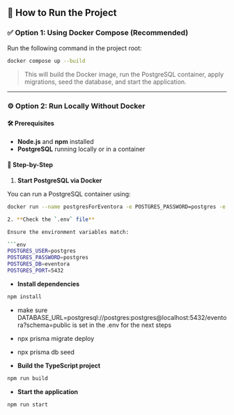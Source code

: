 ## 🚀 How to Run the Project

### ✅ Option 1: Using Docker Compose (Recommended)

Run the following command in the project root:

```bash
docker compose up --build
```

> This will build the Docker image, run the PostgreSQL container, apply migrations, seed the database, and start the application.

---

### ⚙️ Option 2: Run Locally Without Docker

#### 🛠 Prerequisites

- **Node.js** and **npm** installed
- **PostgreSQL** running locally or in a container

#### 🧱 Step-by-Step

1. **Start PostgreSQL via Docker**

You can run a PostgreSQL container using:

```bash
docker run --name postgresForEventora -e POSTGRES_PASSWORD=postgres -e POSTGRES_USER=postgres -e POSTGRES_DB=eventora -p 5432:5432 -d postgres```

2. **Check the `.env` file**

Ensure the environment variables match:

```env
POSTGRES_USER=postgres
POSTGRES_PASSWORD=postgres
POSTGRES_DB=eventora
POSTGRES_PORT=5432
```

- **Install dependencies**

```bash
npm install
```

- make sure DATABASE_URL=postgresql://postgres:postgres@localhost:5432/eventora?schema=public is set in the .env for the next steps 

- npx prisma migrate deploy

- npx prisma db seed

- **Build the TypeScript project**

```bash
npm run build
```

- **Start the application**

```bash
npm run start
```
